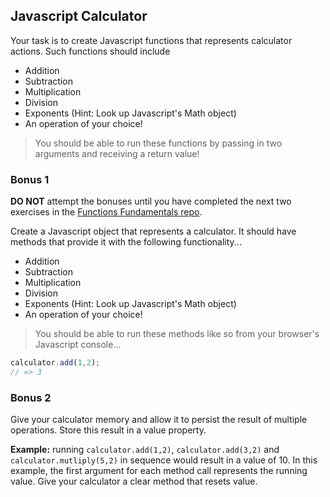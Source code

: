 ## Javascript Calculator

Your task is to create Javascript functions that represents calculator actions. Such functions should include
- Addition
- Subtraction
- Multiplication
- Division
- Exponents (Hint: Look up Javascript's Math object)
- An operation of your choice!

> You should be able to run these functions by passing in two arguments and receiving a return value!  

### Bonus 1

**DO NOT** attempt the bonuses until you have completed the next two exercises in the [Functions Fundamentals repo](git@github.com:ga-wdi-exercises/js-calculator-intro.git).  

Create a Javascript object that represents a calculator. It should have methods that provide it with the following functionality...

- Addition
- Subtraction
- Multiplication
- Division
- Exponents (Hint: Look up Javascript's Math object)
- An operation of your choice!

> You should be able to run these methods like so from your browser's Javascript console...  

```js
calculator.add(1,2);
// => 3
```

### Bonus 2

Give your calculator memory and allow it to persist the result of multiple operations. Store this result in a value property.  

**Example:** running `calculator.add(1,2)`, `calculator.add(3,2)` and `calculator.mutliply(5,2)` in sequence would result in a value of 10. In this example, the first argument for each method call represents the running value.
Give your calculator a clear method that resets value.
